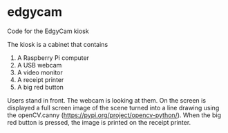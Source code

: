 # edgycam
Code for the EdgyCam kiosk

The kiosk is a cabinet that contains 
1) A Raspberry Pi computer
2) A USB webcam
3) A video monitor
4) A receipt printer
5) A big red button

Users stand in front. The webcam is looking at them. On the screen is displayed a full screen image of the scene turned into a line drawing using the openCV.canny (https://pypi.org/project/opencv-python/). When the big red button is pressed, the image is printed on the receipt printer.

